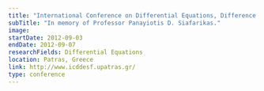 ```yaml
---
title: "International Conference on Differential Equations, Difference Equations and Special Functions"
subTitle: "In memory of Professor Panayiotis D. Siafarikas."
image:
startDate: 2012-09-03
endDate: 2012-09-07
researchFields: Differential Equations
location: Patras, Greece
link: http://www.icddesf.upatras.gr/
type: conference
---
```

